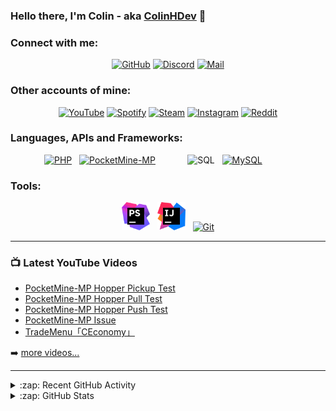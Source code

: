 ### Hello there, I'm Colin - aka [ColinHDev](https://github.com/ColinHDev) 👋

### Connect with me:

<p align="center">
	<a href="https://github.com/ColinHDev"><img src="https://img.icons8.com/bubbles/60/000000/github.png" alt="GitHub"/></a>
	<a href="https://discord.com/invite/cAYKEtaqnp"><img src="https://img.icons8.com/bubbles/60/000000/discord.png" alt="Discord"/></a>
	<a href="mailto:colinh.2911@gmail.com"><img src="https://img.icons8.com/bubbles/60/000000/gmail-new.png" alt="Mail"/></a>
</p>

### Other accounts of mine:

<p align="center">
	<a href="https://youtube.com/ColinHDev"><img src="https://img.icons8.com/bubbles/60/000000/youtube.png" alt="YouTube"/></a>
	<a href="https://open.spotify.com/user/31hlddslorcsvco4j3wipgvt67pm?si=9c143b633e75472b"><img src="https://img.icons8.com/bubbles/60/000000/spotify.png" alt="Spotify"/></a>
	<a href="https://steamcommunity.com/id/ColinHDev/"><img src="https://img.icons8.com/bubbles/60/000000/steam.png" alt="Steam"/></a>
	<a href="https://www.instagram.com/colinhdev/"><img src="https://img.icons8.com/bubbles/60/000000/instagram-new--v2.png" alt="Instagram"/></a>
	<a href="https://www.reddit.com/user/ColinHDev/"><img src="https://img.icons8.com/bubbles/60/000000/reddit.png" alt="Reddit"/></a>
</p>

### Languages, APIs and Frameworks:

<p align="center">
	<a href="https://php.net"><img src="https://img.icons8.com/dusk/50/000000/php-logo.png" alt="PHP"/></a> &nbsp
	<a href="https://pmmp.io"><img src="https://avatars.githubusercontent.com/u/3150836?s=200&v=4" width="42" alt="PocketMine-MP"/></a> &nbsp &nbsp &nbsp &nbsp &nbsp &nbsp
	<img src="https://img.icons8.com/external-soft-fill-juicy-fish/50/000000/external-sql-coding-and-development-soft-fill-soft-fill-juicy-fish.png" alt="SQL"/> &nbsp
	<a href="https://www.mysql.com"><img src="https://img.icons8.com/color/50/000000/mysql-logo.png" alt="MySQL"/></a> &nbsp &nbsp &nbsp &nbsp &nbsp &nbsp
</p>

### Tools:

<p align="center">
	<a href="https://www.jetbrains.com/phpstorm/"><img src="https://raw.githubusercontent.com/JetBrains/logos/96b4e064be1c0c0bee9e0636c925d10aa64732b6/web/phpstorm/phpstorm.svg" width="45" alt="PhpStorm"/></a> &nbsp
	<a href="https://www.jetbrains.com/idea/"><img src="https://raw.githubusercontent.com/JetBrains/logos/96b4e064be1c0c0bee9e0636c925d10aa64732b6/web/intellij-idea/intellij-idea.svg" width="45" alt="IntelliJ IDEA"/></a> &nbsp
	<a href="https://git-scm.com/"><img src="https://img.icons8.com/color/50/000000/git.png" alt="Git"/></a>
</p>

---

### 📺 Latest YouTube Videos
<!-- YOUTUBE:START -->
- [PocketMine-MP Hopper Pickup Test](https://www.youtube.com/watch?v=hVEPiK9KWkA)
- [PocketMine-MP Hopper Pull Test](https://www.youtube.com/watch?v=6NWvr6Kv88E)
- [PocketMine-MP Hopper Push Test](https://www.youtube.com/watch?v=4gSyuViaPaU)
- [PocketMine-MP Issue](https://www.youtube.com/watch?v=WZJLEkgbNUM)
- [TradeMenu「CEconomy」](https://www.youtube.com/watch?v=ed4_q23Zanc)
<!-- YOUTUBE:END -->
➡️ [more videos...](https://youtube.com/ColinHDev)

---

<details>
  <summary>:zap: Recent GitHub Activity</summary>

<!--START_SECTION:activity-->
1. ❗️ Closed issue [#52](https://github.com/ColinHDev/CPlot/issues/52) in [ColinHDev/CPlot](https://github.com/ColinHDev/CPlot)
2. 🗣 Commented on [#52](https://github.com/ColinHDev/CPlot/issues/52) in [ColinHDev/CPlot](https://github.com/ColinHDev/CPlot)
3. ❗️ Opened issue [#69](https://github.com/ColinHDev/CPlot/issues/69) in [ColinHDev/CPlot](https://github.com/ColinHDev/CPlot)
4. 🗣 Commented on [#66](https://github.com/ColinHDev/CPlot/issues/66) in [ColinHDev/CPlot](https://github.com/ColinHDev/CPlot)
5. 🗣 Commented on [#67](https://github.com/ColinHDev/CPlot/issues/67) in [ColinHDev/CPlot](https://github.com/ColinHDev/CPlot)
6. ❗️ Closed issue [#68](https://github.com/ColinHDev/CPlot/issues/68) in [ColinHDev/CPlot](https://github.com/ColinHDev/CPlot)
7. 🗣 Commented on [#68](https://github.com/ColinHDev/CPlot/issues/68) in [ColinHDev/CPlot](https://github.com/ColinHDev/CPlot)
8. 🗣 Commented on [#67](https://github.com/ColinHDev/CPlot/issues/67) in [ColinHDev/CPlot](https://github.com/ColinHDev/CPlot)
9. ❗️ Closed issue [#2](https://github.com/ColinHDev/VanillaHopper/issues/2) in [ColinHDev/VanillaHopper](https://github.com/ColinHDev/VanillaHopper)
10. 🗣 Commented on [#2](https://github.com/ColinHDev/VanillaHopper/issues/2) in [ColinHDev/VanillaHopper](https://github.com/ColinHDev/VanillaHopper)
<!--END_SECTION:activity-->

</details>

<details>
  <summary>:zap: GitHub Stats</summary>

  <img alt="ColinHDev's GitHub Stats" src="https://github-readme-stats.vercel.app/api?username=ColinHDev&theme=dark&count_private=true&show_icons=true&hide_rank=true&include_all_commits=true" />
  <img alt="ColinHDev's GitHub Stats" src="https://github-readme-stats.vercel.app/api/top-langs/?username=ColinHDev&theme=dark&show_icons=true" />
  <img alt="ColinHDev's GitHub Stats" src="https://github-profile-trophy.vercel.app/?username=ColinHDev&theme=darkhub" />

</details>
